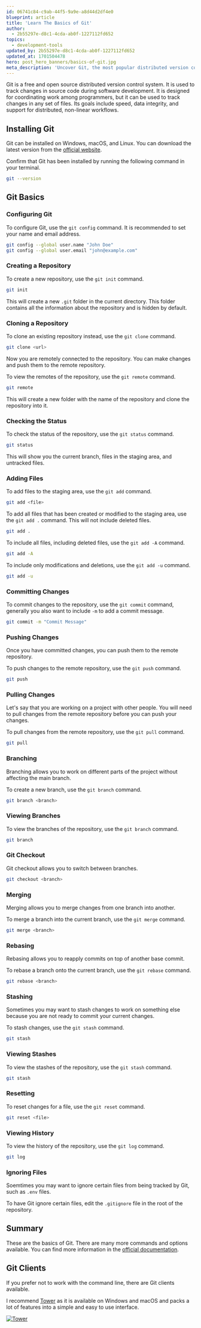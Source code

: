 ```yaml
---
id: 06741c84-c9ab-44f5-9a9e-a8d44d2df4e0
blueprint: article
title: 'Learn The Basics of Git'
author:
  - 2b55297e-d8c1-4cda-ab0f-1227112fd652
topics:
  - development-tools
updated_by: 2b55297e-d8c1-4cda-ab0f-1227112fd652
updated_at: 1701504478
hero: post_hero_banners/basics-of-git.jpg
meta_description: 'Uncover Git, the most popular distributed version control system.'
---
```

Git is a free and open source distributed version control system. It is used to track changes in source code during software development. It is designed for coordinating work among programmers, but it can be used to track changes in any set of files. Its goals include speed, data integrity, and support for distributed, non-linear workflows.

## Installing Git

Git can be installed on Windows, macOS, and Linux. You can download the latest version from the [official website](https://git-scm.com/downloads).

Confirm that Git has been installed by running the following command in your terminal.

```bash
git --version
``` 

## Git Basics

### Configuring Git

To configure Git, use the `git config` command. It is recommended to set your name and email address.

```bash
git config --global user.name "John Doe"
git config --global user.email "john@example.com"
```

### Creating a Repository

To create a new repository, use the `git init` command.

```bash
git init
```

This will create a new `.git` folder in the current directory. This folder contains all the information about the repository and is hidden by default.

### Cloning a Repository

To clone an existing repository instead, use the `git clone` command.

```bash
git clone <url>
```

Now you are remotely connected to the repository. You can make changes and push them to the remote repository.

To view the remotes of the repository, use the `git remote` command.

```bash
git remote
```

This will create a new folder with the name of the repository and clone the repository into it.

### Checking the Status

To check the status of the repository, use the `git status` command.

```bash
git status
```

This will show you the current branch, files in the staging area, and untracked files.

### Adding Files

To add files to the staging area, use the `git add` command.

```bash
git add <file>
```

To add all files that has been created or modified to the staging area, use the `git add .` command. This will not include deleted files.

```bash
git add .
```

To include all files, including deleted files, use the `git add -A` command.

```bash
git add -A
```

To include only modifications and deletions, use the `git add -u` command.

```bash
git add -u
```

### Committing Changes

To commit changes to the repository, use the `git commit` command, generally you also want to include `-m` to add a commit message.

```bash
git commit -m "Commit Message"
```

### Pushing Changes

Once you have committed changes, you can push them to the remote repository.

To push changes to the remote repository, use the `git push` command.

```bash
git push
```

### Pulling Changes

Let's say that you are working on a project with other people. You will need to pull changes from the remote repository before you can push your changes.

To pull changes from the remote repository, use the `git pull` command.

```bash
git pull
```

### Branching

Branching allows you to work on different parts of the project without affecting the main branch.

To create a new branch, use the `git branch` command.

```bash
git branch <branch>
```

### Viewing Branches

To view the branches of the repository, use the `git branch` command.

```bash
git branch
```

### Git Checkout

Git checkout allows you to switch between branches.

```bash
git checkout <branch>
```

### Merging

Merging allows you to merge changes from one branch into another.

To merge a branch into the current branch, use the `git merge` command.

```bash
git merge <branch>
```

### Rebasing

Rebasing allows you to reapply commits on top of another base commit.

To rebase a branch onto the current branch, use the `git rebase` command.

```bash
git rebase <branch>
```

### Stashing

Sometimes you may want to stash changes to work on something else because you are not ready to commit your current changes.

To stash changes, use the `git stash` command.

```bash
git stash
```

### Viewing Stashes

To view the stashes of the repository, use the `git stash` command.

```bash
git stash
```

### Resetting

To reset changes for a file, use the `git reset` command.

```bash
git reset <file> 
```

### Viewing History

To view the history of the repository, use the `git log` command.

```bash
git log
```

### Ignoring Files

Soemtimes you may want to ignore certain files from being tracked by Git, such as `.env` files.

To have Git ignore certain files, edit the `.gitignore` file in the root of the repository.

## Summary

These are the basics of Git. There are many more commands and options available. You can find more information in the [official documentation](https://git-scm.com/docs).

## Git Clients

If you prefer not to work with the command line, there are Git clients available.

I recommend [Tower](https://www.git-tower.com/?via=vinh) as it is available on Windows and macOS and packs a lot of features into a simple and easy to use interface.

[![Tower](https://vinh.nyc3.cdn.digitaloceanspaces.com/post_content/tower-client.jpg)](https://www.git-tower.com/?via=vinh)